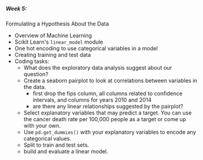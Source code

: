##### Week 5:
Formulating a Hypothesis About the Data
- Overview of Machine Learning
- Scikit Learn's `linear_model` module
- One hot encoding to use categorical variables in a model
- Creating training and test data
- Coding tasks:
    - What does the exploratory data analysis suggest about our question?
    - Create a seaborn pairplot to look at correlations between variables in the data.
        - first drop the fips column, all columns related to confidence intervals, and columns for years 2010 and 2014
        - are there any linear relationships suggested by the pairplot? 
    - Select explanatory variables that may predict a target. You can use the cancer death rate per 100,000 people as a target or come up with your own.
    - Use `pd.get_dummies()` with your explanatory variables to encode any categorical values.
    - Split to train and test sets.
    - build and evaluate a linear model.

    